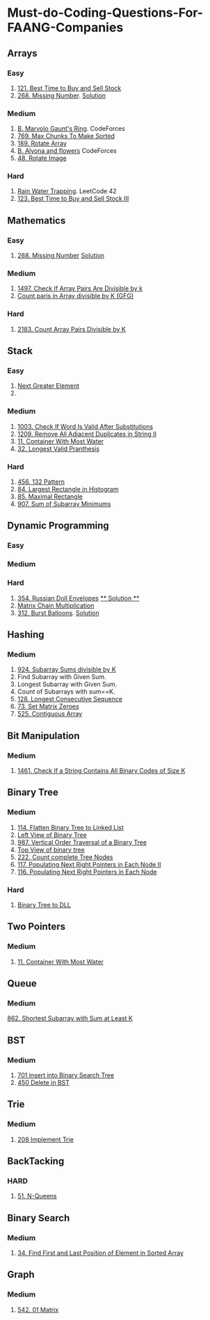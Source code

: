 # Must-do-Coding-Questions-For-FAANG-Companies


## Arrays

### Easy

1. [121. Best Time to Buy and Sell Stock](https://leetcode.com/problems/best-time-to-buy-and-sell-stock/)
2. [268. Missing Number](https://leetcode.com/problems/missing-number/).        [Solution](https://leetcode.com/problems/missing-number/discuss/2081201/C%2B%2B-or-Short-w-3-Approaches-O(1)-Space)

### Medium 

1. [B. Marvolo Gaunt's Ring](https://codeforces.com/problemset/problem/855/B).  CodeForces
2. [769. Max Chunks To Make Sorted](https://leetcode.com/problems/max-chunks-to-make-sorted/) 
3. [189. Rotate Array](https://leetcode.com/problems/rotate-array/) 
4. [B. Alyona and flowers](https://codeforces.com/problemset/problem/740/B) CodeForces
5. [48. Rotate Image](https://leetcode.com/problems/rotate-image/)

### Hard

1. [Rain Water Trapping](https://leetcode.com/problems/trapping-rain-water/). LeetCode 42
2. [123. Best Time to Buy and Sell Stock III](https://leetcode.com/problems/best-time-to-buy-and-sell-stock-iii/)


## Mathematics 

### Easy
1. [268. Missing Number](https://leetcode.com/problems/missing-number/)     [Solution](https://leetcode.com/problems/missing-number/discuss/2081201/C%2B%2B-or-Short-w-3-Approaches-O(1)-Space)

### Medium

1. [1497. Check If Array Pairs Are Divisible by k](https://leetcode.com/problems/check-if-array-pairs-are-divisible-by-k/)
2. [Count paris in Array divisible by K (GFG)](https://practice.geeksforgeeks.org/problems/count-pairs-in-array-divisible-by-k/1/)

### Hard
1. [2183. Count Array Pairs Divisible by K](https://leetcode.com/problems/count-array-pairs-divisible-by-k/)


## Stack

### Easy

1. [Next Greater Element](https://practice.geeksforgeeks.org/problems/next-larger-element-1587115620/1)
2. 

### Medium

1. [1003. Check If Word Is Valid After Substitutions](https://leetcode.com/problems/check-if-word-is-valid-after-substitutions/)
2. [1209. Remove All Adjacent Duplicates in String II](https://leetcode.com/problems/remove-all-adjacent-duplicates-in-string-ii/)
3. [11. Container With Most Water](https://leetcode.com/problems/container-with-most-water/)
4. [32. Longest Valid Pranthesis](https://leetcode.com/problems/longest-valid-parentheses/)

### Hard

1. [456. 132 Pattern](https://leetcode.com/problems/132-pattern/)
2. [84. Largest Rectangle in Histogram](https://leetcode.com/problems/132-pattern/)
3. [85. Maximal Rectangle](https://leetcode.com/problems/maximal-rectangle/)
4. [907. Sum of Subarray Minimums](https://leetcode.com/problems/sum-of-subarray-minimums/)

## Dynamic Programming

### Easy

### Medium

### Hard

1. [354. Russian Doll Envelopes](https://leetcode.com/problems/russian-doll-envelopes/)         [** Solution **](https://leetcode.com/problems/russian-doll-envelopes/discuss/2071626/Python-LIS-based-approach)
2. [Matrix Chain Multiplication](https://practice.geeksforgeeks.org/problems/matrix-chain-multiplication0303/1#)
3. [312. Burst Balloons](https://leetcode.com/problems/burst-balloons/).       [Solution](https://leetcode.com/problems/burst-balloons/discuss/1973793/Burst-Balloons-oror-Fully-explained-oror-Dynamic-Programming-oror-O(M3))

## Hashing

### Medium

1. [924. Subarray Sums divisible by K](https://leetcode.com/problems/subarray-sums-divisible-by-k/)
2. Find Subarray with Given Sum.
3. Longest Subarray with Given Sum.
4. Count of Subarrays with sum==K.
5. [128. Longest Consecutive Sequence](https://leetcode.com/problems/longest-consecutive-sequence/)
6. [73. Set Matrix Zeroes](https://leetcode.com/problems/set-matrix-zeroes/)
7. [525. Contiguous Array](https://leetcode.com/problems/contiguous-array/)

## Bit Manipulation

### Medium
1. [1461. Check If a String Contains All Binary Codes of Size K](https://leetcode.com/problems/check-if-a-string-contains-all-binary-codes-of-size-k/)

## Binary Tree

### Medium
1. [114. Flatten Binary Tree to Linked List](https://leetcode.com/problems/flatten-binary-tree-to-linked-list/)
2. [Left View of Binary Tree](https://practice.geeksforgeeks.org/problems/left-view-of-binary-tree/1)
3. [987. Vertical Order Traversal of a Binary Tree](https://leetcode.com/problems/vertical-order-traversal-of-a-binary-tree/)
4. [Top View of binary tree](https://practice.geeksforgeeks.org/problems/top-view-of-binary-tree/1/)
5. [222. Count complete Tree Nodes](https://leetcode.com/problems/count-complete-tree-nodes/)
6. [117. Populating Next Right Pointers in Each Node II](https://leetcode.com/problems/populating-next-right-pointers-in-each-node-ii/)
7. [116. Populating Next Right Pointers in Each Node](https://leetcode.com/problems/populating-next-right-pointers-in-each-node/)


### Hard
1. [Binary Tree to DLL ](https://practice.geeksforgeeks.org/problems/binary-tree-to-dll/1#)

## Two Pointers

### Medium
1. [11. Container With Most Water](https://leetcode.com/problems/container-with-most-water/)

## Queue

### Medium 
[862. Shortest Subarray with Sum at Least K](https://leetcode.com/problems/shortest-subarray-with-sum-at-least-k/)

## BST

### Medium

1. [701 insert into Binary Search Tree](https://leetcode.com/problems/insert-into-a-binary-search-tree/)
2. [450 Delete in BST](https://leetcode.com/problems/delete-node-in-a-bst/)

## Trie

### Medium

1. [208 Implement Trie](https://leetcode.com/problems/implement-trie-prefix-tree/)


## BackTacking

### HARD
1. [51. N-Queens](https://leetcode.com/problems/n-queens/)

## Binary Search

### Medium
1. [34. Find First and Last Position of Element in Sorted Array](https://leetcode.com/problems/find-first-and-last-position-of-element-in-sorted-array/)

## Graph

### Medium
1. [542. 01 Matrix](https://leetcode.com/problems/01-matrix/)
